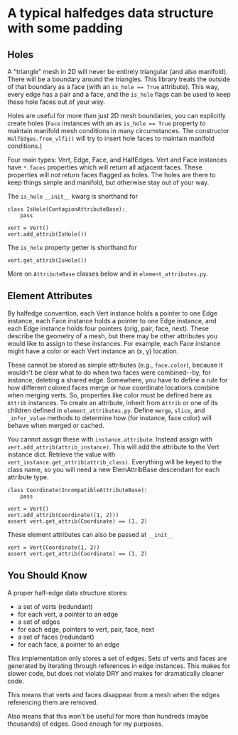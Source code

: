 # A typical halfedges data structure with some padding

## Holes

A "triangle" mesh in 2D will never be entirely triangular (and also manifold). There will be a boundary around the triangles. This library treats the outside of that boundary as a face (with an `is_hole == True` attribute). This way, every edge has a pair and a face, and the `is_hole` flags can be used to keep these hole faces out of your way.

Holes are useful for more than just 2D mesh boundaries, you can explicitly create holes (`Face` instances with an as `is_hole == True` property to maintain manifold mesh conditions in many circumstances. The constructor `HalfEdges.from_vlfi()` will try to insert hole faces to maintain manifold conditions.)

Four main types: Vert, Edge, Face, and HalfEdges. Vert and Face instances have `*.faces` properties which will return all adjacent faces. These properties will *not* return faces flagged as holes. The holes are there to keep things simple and manifold, but otherwise stay out of your way.

The `is_hole` `__init__` kwarg is shorthand for

    class IsHole(ContagionAttributeBase):
        pass

    vert = Vert()
    vert.add_attrib(IsHole())

The `is_hole` property getter is shorthand for

    vert.get_attrib(IsHole())

More on `AttributeBase` classes below and in `element_attributes.py`.

## Element Attributes

By halfedge convention, each Vert instance holds a pointer to one Edge instance, each Face instance holds a pointer to one Edge instance, and each Edge instance holds four pointers (orig, pair, face, next). These describe the geometry of a mesh, but there may be other attributes you would like to assign to these instances. For example, each Face instance might have a color or each Vert instance an (x, y) location.

These cannot be stored as simple attributes (e.g., `face.color`), because it wouldn't be clear what to do when two faces were combined--by, for instance, deleting a shared edge. Somewhere, you have to define a rule for how different colored faces merge or how coordinate locations combine when merging verts. So, properties like color must be defined here as `Attrib` instances. To create an attribute, inherit from `Attrib` or one of its children defined in `element_attributes.py`. Define `merge`, `slice`, and `_infer_value` methods to determine how (for instance, face color) will behave when merged or cached.

You cannot assign these with `instance.attribute`. Instead assign with `vert.add_attrib(attrib_instance)`. This will add the attribute to the Vert instance dict. Retrieve the value with `vert_instance.get_attrib(attrib_class)`. Everything will be keyed to the class name, so you will need a new ElemAttribBase descendant for each attribute type.

    class Coordinate(IncompatibleAttributeBase):
        pass

    vert = Vert()
    vert.add_attrib(Coordinate((1, 2)))
    assert vert.get_attrib(Coordinate) == (1, 2)

These element attributes can also be passed at `__init__`

    vert = Vert(Coordinate(1, 2))
    assert vert.get_attrib(Coordinate) == (1, 2)

## You Should Know

A proper half-edge data structure stores:

* a set of verts (redundant)
* for each vert, a pointer to an edge
* a set of edges
* for each edge, pointers to vert, pair, face, next
* a set of faces (redundant)
* for each face, a pointer to an edge

This implementation only stores a set of edges. Sets of verts and faces are generated by iterating through references
in edge instances. This makes for slower code, but does not violate DRY and makes for dramatically cleaner code.

This means that verts and faces disappear from a mesh when the edges referencing them are removed.

Also means that this won't be useful for more than hundreds (maybe thousands) of edges. Good enough for my purposes.
